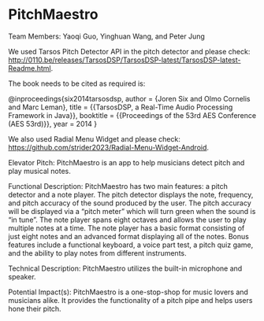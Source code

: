 # PitchMaestro

Team Members: Yaoqi Guo, Yinghuan Wang, and Peter Jung

We used Tarsos Pitch Detector API in the pitch detector and please check: http://0110.be/releases/TarsosDSP/TarsosDSP-latest/TarsosDSP-latest-Readme.html.

The book needs to be cited as required is:

@inproceedings{six2014tarsosdsp,
  author      = {Joren Six and Olmo Cornelis and Marc Leman},
  title       = {{TarsosDSP, a Real-Time Audio Processing Framework in Java}},
  booktitle   = {{Proceedings of the 53rd AES Conference (AES 53rd)}},
  year        =  2014
}

We also used Radial Menu Widget and please check: https://github.com/strider2023/Radial-Menu-Widget-Android.

Elevator Pitch: PitchMaestro is an app to help musicians detect pitch and play musical notes.

Functional Description: PitchMaestro has two main features: a pitch detector and a note player. The pitch detector displays the note, frequency, and pitch accuracy of the sound produced by the user. The pitch accuracy will be displayed via a “pitch meter” which will turn green when the sound is “in tune”. The note player spans eight octaves and allows the user to play multiple notes at a time. The note player has a basic format consisting of just eight notes and an advanced format displaying all of the notes. Bonus features include a functional keyboard, a voice part test, a pitch quiz game, and the ability to play notes from different instruments.  

Technical Description: PitchMaestro utilizes the built-in microphone and speaker. 

Potential Impact(s): PitchMaestro is a one-stop-shop for music lovers and musicians alike. It provides the functionality of a pitch pipe and helps users hone their pitch.
